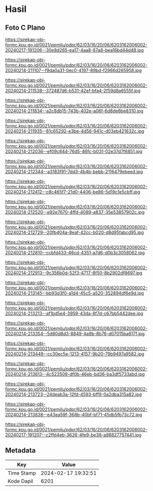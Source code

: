# Hasil

## Foto C Plano

https://sirekap-obj-formc.kpu.go.id/0021/pemilu/pdpr/62/03/16/20/06/6203162006002-20240217-191206--30e8d265-ea17-4aa8-87a8-bea16bd44d48.jpg

https://sirekap-obj-formc.kpu.go.id/0021/pemilu/pdpr/62/03/16/20/06/6203162006002-20240214-211107--f9da0a31-0ec0-4197-89bd-f2966d265958.jpg

https://sirekap-obj-formc.kpu.go.id/0021/pemilu/pdpr/62/03/16/20/06/6203162006002-20240214-211538--372487d6-b531-42ef-bfa4-2f59d8a6555f.jpg

https://sirekap-obj-formc.kpu.go.id/0021/pemilu/pdpr/62/03/16/20/06/6203162006002-20240214-211834--a2c8db15-743b-402e-a06f-6d8de6be8310.jpg

https://sirekap-obj-formc.kpu.go.id/0021/pemilu/pdpr/62/03/16/20/06/6203162006002-20240214-211935--81c65292-e3be-4d56-941c-d03eb421632c.jpg

https://sirekap-obj-formc.kpu.go.id/0021/pemilu/pdpr/62/03/16/20/06/6203162006002-20240214-212036--ef09c844-76d5-46fc-b031-02e37d7f6851.jpg

https://sirekap-obj-formc.kpu.go.id/0021/pemilu/pdpr/62/03/16/20/06/6203162006002-20240214-212344--a3183f91-7dd3-4b4b-bebb-2116479ebeed.jpg

https://sirekap-obj-formc.kpu.go.id/0021/pemilu/pdpr/62/03/16/20/06/6203162006002-20240214-212412--c8c465f7-21d0-4406-be86-5d19c1e5cbff.jpg

https://sirekap-obj-formc.kpu.go.id/0021/pemilu/pdpr/62/03/16/20/06/6203162006002-20240214-212520--e92e7670-4ffd-4089-a837-35e53857902c.jpg

https://sirekap-obj-formc.kpu.go.id/0021/pemilu/pdpr/62/03/16/20/06/6203162006002-20240214-212729--20fb404a-8eaf-42cc-b020-d8d95fabcd95.jpg

https://sirekap-obj-formc.kpu.go.id/0021/pemilu/pdpr/62/03/16/20/06/6203162006002-20240214-212810--ccbfd433-46cd-4351-a7d6-d0b3c3058062.jpg

https://sirekap-obj-formc.kpu.go.id/0021/pemilu/pdpr/62/03/16/20/06/6203162006002-20240214-212913--9c356b0d-52f3-4717-8f50-8b2902df8697.jpg

https://sirekap-obj-formc.kpu.go.id/0021/pemilu/pdpr/62/03/16/20/06/6203162006002-20240214-213145--bb93d3f0-a1d4-45c5-a520-352894df6e9d.jpg

https://sirekap-obj-formc.kpu.go.id/0021/pemilu/pdpr/62/03/16/20/06/6203162006002-20240214-213213--af1bd5e4-3959-43da-8f7d-c67bb5442dee.jpg

https://sirekap-obj-formc.kpu.go.id/0021/pemilu/pdpr/62/03/16/20/06/6203162006002-20240214-213354--5d80d8d3-8849-4a8b-8b76-d07015ba617f.jpg

https://sirekap-obj-formc.kpu.go.id/0021/pemilu/pdpr/62/03/16/20/06/6203162006002-20240214-213449--cc30ec5e-1213-4157-9b20-79b9497a9582.jpg

https://sirekap-obj-formc.kpu.go.id/0021/pemilu/pdpr/62/03/16/20/06/6203162006002-20240214-213613--4c523509-df0b-46eb-bd36-ba3df5733abd.jpg

https://sirekap-obj-formc.kpu.go.id/0021/pemilu/pdpr/62/03/16/20/06/6203162006002-20240214-213723--24deab3a-12fd-4593-bff9-0a2dba315a82.jpg

https://sirekap-obj-formc.kpu.go.id/0021/pemilu/pdpr/62/03/16/20/06/6203162006002-20240214-213838--e43ea59f-368b-40bf-bf71-45db5fb73c72.jpg

https://sirekap-obj-formc.kpu.go.id/0021/pemilu/pdpr/62/03/16/20/06/6203162006002-20240217-191207--c2ffd4eb-3626-4fe9-be38-a98827757441.jpg


## Metadata

| Key        | Value               |
| ---------- | ------------------- |
| Time Stamp | 2024-02-17 19:32:51 |
| Kode Dapil | 6201                |



